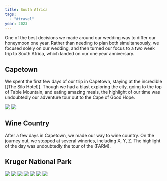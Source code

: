 ```yaml
---
title: South Africa
tags:
  - "#travel"
year: 2023
---
```


One of the best decisions we made around our wedding was to differ our honeymoon one year. Rather than needing to plan both simultaneously, we focused solely on our wedding, and then turned our focus to a two week trip to South Africa, which landed on our one year anniversary. 

## Capetown

We spent the first few days of our trip in Capetown, staying at the incredible [[The Silo Hotel]]. Though we had a blast exploring the city, going to the top of Table Mountain, and eating amazing meals, the highlight of our time was undoubtedly our adventure tour out to the Cape of Good Hope.

<img src="{{ site.baseurl }}/assets/southafrica2024/IMG_1849.jpeg"/>

<img src="{{ site.baseurl }}/assets/southafrica2024/IMG_1974.jpeg"/>


## Wine Country

After a few days in Capetown, we made our way to wine country. On the journey out, we stopped at several wineries, including X, Y, Z. The highlight of the day was undoubtedly the tour of the (FARM).


## Kruger National Park


<img src="{{ site.baseurl }}/assets/southafrica2024/DSC00457.jpeg"/>

<img src="{{ site.baseurl }}/assets/southafrica2024/DSC00603.jpeg"/>

<img src="{{ site.baseurl }}/assets/southafrica2024/DSC01170.jpeg"/>

<img src="{{ site.baseurl }}/assets/southafrica2024/DSC01619.jpeg"/>

<img src="{{ site.baseurl }}/assets/southafrica2024/DSC01739.jpeg"/>

<img src="{{ site.baseurl }}/assets/southafrica2024/DSC02282.jpeg"/>

<img src="{{ site.baseurl }}/assets/southafrica2024/DSC02449.jpeg"/>

